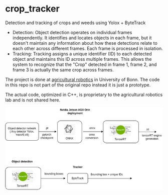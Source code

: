 # crop_tracker

Detection and tracking of crops and weeds using Yolox + ByteTrack

* Detection: Object detection operates on individual frames independently. It identifies and locates objects in each frame, but it doesn't maintain any information about how these detections relate to each other across different frames. Each frame is processed in isolation.
* Tracking: Tracking assigns a unique identifier (ID) to each detected object and maintains this ID across multiple frames. This allows the system to recognize that the "Crop" detected in frame 1, frame 2, and frame 3 is actually the same crop across frames.

The project is done at [agricultural robotics](https://agrobotics.uni-bonn.de/index.html) in University of Bonn. The code in this repo is not part of the original repo instead it is just a prototype.

The actual code, optimized in C++, is proprietary to the agricultural robotics lab and is not shared here.

![tracker](./images/tracker_flowchart.png)
